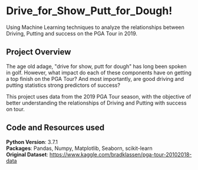 # Drive_for_Show_Putt_for_Dough!
Using Machine Learning techniques to analyze the relationships between Driving, Putting and success on the PGA Tour in 2019.

## Project Overview
The age old adage, "drive for show, putt for dough" has long been spoken in golf. However, what impact do each of these components have on getting a top finish on the PGA Tour? And most importantly, are good driving and putting statistics strong predictors of success?

This project uses data from the 2019 PGA Tour season, with the objective of better understanding the relationships of Driving and Putting with success on tour.
 
 ## Code and Resources used
 **Python Version**: 3.7.1
<br>
**Packages**: Pandas, Numpy, Matplotlib, Seaborn, scikit-learn
 <br>
 **Original Dataset**: https://www.kaggle.com/bradklassen/pga-tour-20102018-data
